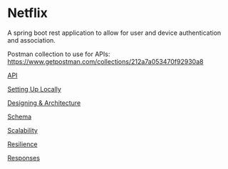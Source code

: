 # Netflix

A spring boot rest application to allow for user and device authentication and association.

Postman collection to use for APIs: https://www.getpostman.com/collections/212a7a053470f92930a8


[API](documentation/apis.md)

[Setting Up Locally](documentation/settingUp.md)

[Designing & Architecture ](documentation/design.md)

[Schema](documentation/schema.md)

[Scalability](documentation/scalability.md)

[Resilience](documentation/resilience.md)

[Responses](documentation/responses.md)

